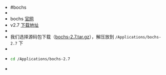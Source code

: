 - #bochs
-
- bochs [官网](https://bochs.sourceforge.io/)
- v2.7 [下载地址](https://sourceforge.net/projects/bochs/files/bochs/2.7/)
-
- 我们选择源码包下载（[bochs-2.7.tar.gz](https://sourceforge.net/projects/bochs/files/bochs/2.7/bochs-2.7.tar.gz/download)），解压放到 `/Applications/bochs-2.7` 下
-
- ```bash
  cd /Applications/bochs-2.7
  
  ```
-